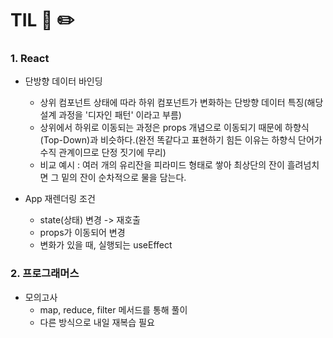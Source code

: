# TIL 📖 ✏️


 ### 1. React
  
  - 단방향 데이터 바인딩
     * 상위 컴포넌트 상태에 따라 하위 컴포넌트가 변화하는 단방향 데이터 특징(해당 설계 과정을 '디자인 패턴' 이라고 부름)
     * 상위에서 하위로 이동되는 과정은 props 개념으로 이동되기 때문에 하향식(Top-Down)과 비슷하다.(완전 똑같다고 표현하기 힘든 이유는 하향식 단어가 수직 관계이므로 단정 짓기에 무리)
     * 비교 예시 : 여러 개의 유리잔을 피라미드 형태로 쌓아 최상단의 잔이 흘려넘치면 그 밑의 잔이 순차적으로 물을 담는다.

  - App 재렌더링 조건
     * state(상태) 변경 -> 재호출
     * props가 이동되어 변경
     * 변화가 있을 때, 실행되는 useEffect
     

 ### 2. 프로그래머스
 
  - 모의고사
     * map, reduce, filter 메서드를 통해 풀이
     * 다른 방식으로 내일 재복습 필요
